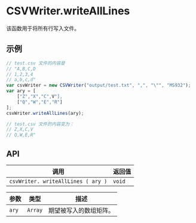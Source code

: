 # CSVWriter.writeAllLines

该函数用于将所有行写入文件。

## 示例

```javascript
// test.csv 文件的内容是
// "A,B,C,D
// 1,2,3,4
// a,b,c,d"
var csvWriter = new CSVWriter("output/test.txt", ",", "\"", "MS932");
var ary = [
	["Z","X","C",V"],
	["Q","W","E","R"]
];
csvWriter.writeAllLines(ary);

// test.csv 文件的内容变为：
// Z,X,C,V
// Q,W,E,R"
```

## API

| 调用 | 返回值 |
|---|---|
| `csvWriter. writeAllLines ( ary )` | `void` |

| 参数 | 类型 | 描述 |
|---|---|---|
| `ary` | `Array` | 期望被写入的数组矩阵。 |